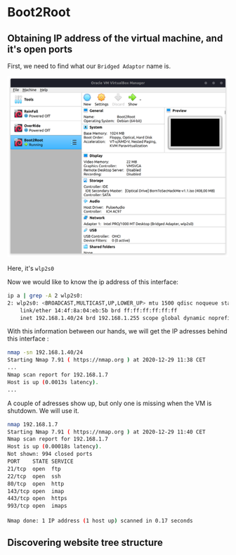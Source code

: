 # Boot2Root

## Obtaining IP address of the virtual machine, and it's open ports

First, we need to find what our `Bridged Adaptor` name is.

![VirtualBox](assets/VirtualBox.png)

Here, it's `wlp2s0`

Now we would like to know the ip address of this interface:

```sh
ip a | grep -A 2 wlp2s0:
2: wlp2s0: <BROADCAST,MULTICAST,UP,LOWER_UP> mtu 1500 qdisc noqueue state UP group default qlen 1000
    link/ether 14:4f:8a:04:eb:5b brd ff:ff:ff:ff:ff:ff
    inet 192.168.1.40/24 brd 192.168.1.255 scope global dynamic noprefixroute wlp2s0
```

With this information between our hands, we will get the IP adresses behind this interface :

```sh
nmap -sn 192.168.1.40/24              
Starting Nmap 7.91 ( https://nmap.org ) at 2020-12-29 11:38 CET
...
Nmap scan report for 192.168.1.7
Host is up (0.0013s latency).
...
```

A couple of adresses show up, but only one is missing when the VM is shutdown. We will use it.

```sh
nmap 192.168.1.7                
Starting Nmap 7.91 ( https://nmap.org ) at 2020-12-29 11:40 CET
Nmap scan report for 192.168.1.7
Host is up (0.00018s latency).
Not shown: 994 closed ports
PORT    STATE SERVICE
21/tcp  open  ftp
22/tcp  open  ssh
80/tcp  open  http
143/tcp open  imap
443/tcp open  https
993/tcp open  imaps

Nmap done: 1 IP address (1 host up) scanned in 0.17 seconds
```

## Discovering website tree structure
